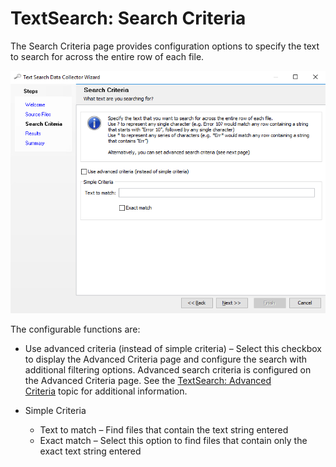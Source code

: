 # TextSearch: Search Criteria

The Search Criteria page provides configuration options to specify the text to search for across the entire row of each file.

![Text Search Data Collector Wizard Search Criteria page](/static/img/product_docs/accessanalyzer/accessanalyzer/enterpriseauditor/admin/datacollector/textsearch/searchcriteria.png)

The configurable functions are:

- Use advanced criteria (instead of simple criteria) – Select this checkbox to display the Advanced Criteria page and configure the search with additional filtering options. Advanced search criteria is configured on the Advanced Criteria page. See the [TextSearch: Advanced Criteria](/docs/product_docs/accessanalyzer/accessanalyzer/enterpriseauditor/admin/datacollector/textsearch/advancedcriteria.md) topic for additional information.
- Simple Criteria

  - Text to match – Find files that contain the text string entered
  - Exact match – Select this option to find files that contain only the exact text string entered
